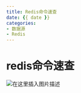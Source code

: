 ```yaml
---
title: Redis命令速查
date: {{ date }}
categories:
- 数据源
- Redis
---
```


# redis命令速查

![在这里插入图片描述](https://img-blog.csdnimg.cn/20200203083421315.png?x-oss-process=image/watermark,type_ZmFuZ3poZW5naGVpdGk,shadow_10,text_aHR0cHM6Ly9ibG9nLmNzZG4ubmV0L3dlaXhpbl80MjEwMzAyNg==,size_16,color_FFFFFF,t_70)
